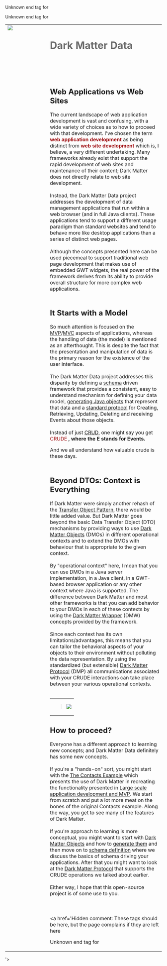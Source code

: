 <table border='0'>


<tr>

<td cellpadding='5' width='120' valign='top'>
<img src='http://www.dark-matter-data.org/images/dmd-100x100.png' />
</td>

<td valign='top'>
<font color='#6A6A6A'>
<h1>Dark Matter Data</h1>
</font>
<br>
<br>
<br>

<h2>Web Applications vs Web Sites</h2>
The current landscape of web application development is vast and confusing, with a wide variety of choices as to how to proceed with that development. I've chosen the term <font color='#9E0B0F'> <b>web application development</b> </font> as being distinct from <font color='#9E0B0F'> <b>web site development</b> </font> which is, I believe, a very different undertaking. Many frameworks already exist that support the rapid development of web sites and maintenance of their content; Dark Matter does not directly relate to web site development.<br>
<br>
Instead, the Dark Matter Data project addresses the development of data management applications that run within a web browser (and in full Java clients). These applications tend to support a different usage paradigm than standard websites and tend to behave more like desktop applications than a series of distinct web pages.<br>
<br>
Although the concepts presented here can be used piecemeal to support traditional web page development that makes use of embedded GWT widgets, the real power of the framework derives from its ability to provide overall structure for more complex web applications.<br>
<br>
<h2>It Starts with a Model</h2>
So much attention is focused on the <a href='http://code.google.com/webtoolkit/doc/latest/DevGuideMvpActivitiesAndPlaces.html'>MVP</a>/<a href='http://vesprogstuff.wordpress.com/2010/03/19/ext-gwt-mvc-pattern-explained/'>MVC</a> aspects of applications, whereas the handling of data (the model) is mentioned as an afterthought. This is despite the fact that the presentation and manipulation of data is the primary reason for the existence of the user interface.<br>
<br>
The Dark Matter Data project addresses this disparity by defining a <a href='DMSOverview.md'>schema</a> driven framework that provides a consistent, easy to understand  mechanism for defining your data model, <a href='DMOGenerator.md'>generating Java objects</a> that represent that data and a <a href='DMPOverview.md'>standard protocol</a> for Creating, Retrieving, Updating, Deleting and receiving Events about those objects.<br>
<br>
Instead of just <a href='http://en.wikipedia.org/wiki/Create,_read,_update_and_delete'>CRUD</a>, one might say you get <font color='#9E0B0F'> CRUDE </font><b>, where the E stands for Events.</b>

And we all understand how valuable crude is these days.<br>
<br>
<h2>Beyond DTOs: Context is Everything</h2>

If Dark Matter were simply another rehash of the <a href='http://java.sun.com/blueprints/corej2eepatterns/Patterns/TransferObject.html'>Transfer Object Pattern</a>, there would be little added value. But Dark Matter goes beyond the basic Data Transfer Object (DTO) mechanisms by providing ways to use <a href='DMOOverview.md'>Dark Matter Objects</a> (DMOs) in different operational contexts and to extend the DMOs with behaviour that is appropriate to the given context.<br>
<br>
By "operational context" here, I mean that you can use DMOs in a Java server implementation, in a Java client, in a GWT-based browser application or any other context where Java is supported. The difference between Dark Matter and most other frameworks is that you can add behavior to your DMOs in each of these contexts by using the <a href='DMWOverview.md'>Dark Matter Wrapper</a> (DMW) concepts provided by the framework.<br>
<br>
Since each context has its own limitations/advantages, this means that you can tailor the behavioral aspects of your objects to their environment without polluting the data representation. By using the standardized (but extensible) <a href='DMPOverview.md'>Dark Matter Protocol</a> (DMP) all communications associated with your CRUDE interactions can take place between your various operational contexts.<br>
<br>
<table width='100%' border='0'>
<blockquote><tr align='center'>
<blockquote><td>
<blockquote><img src='http://dark-matter-data.org/images/dmoOverview.png' />
</blockquote></td>
</blockquote></tr>
</table></blockquote>

<h2>How to proceed?</h2>

Everyone has a different approach to learning new concepts; and Dark Matter Data definitely has some new concepts.<br>
<br>
If you're a "hands-on" sort, you might start with the <a href='http://code.google.com/p/dark-matter-data/wiki/EXTheContactsExample'>The Contacts Example</a> which presents the use of Dark Matter in recreating the functionality presented in <a href='http://code.google.com/webtoolkit/articles/mvp-architecture.html'>Large scale application development and MVP</a>. We start from scratch and put a lot more meat on the bones of the original Contacts example. Along the way, you get to see many of the features of Dark Matter.<br>
<br>
If you're approach to learning is more conceptual, you might want to start with <a href='DMOOverview.md'>Dark Matter Objects</a> and how to <a href='DMOGenerator.md'>generate them</a> and then move on to <a href='DMSOverview.md'>schema definition</a> where we discuss the basics of schema driving your applications. After that you might want to look at the <a href='DMPOverview.md'>Dark Matter Protocol</a> that supports the CRUDE operations we talked about earlier.<br>
<br>
Either way, I hope that this open-source project is of some use to you.<br>
<br>
<br>
<br>
<a href='Hidden comment: 
These tags should be here, but the page complains if they are left here


Unknown end tag for </td>




Unknown end tag for </tr>





Unknown end tag for </table>



'></a>